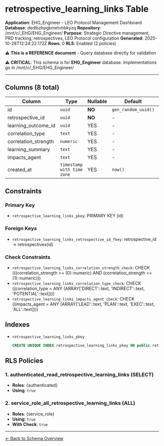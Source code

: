# retrospective_learning_links Table

**Application**: EHG_Engineer - LEO Protocol Management Dashboard
**Database**: dedlbzhpgkmetvhbkyzq
**Repository**: /mnt/c/_EHG/EHG_Engineer/
**Purpose**: Strategic Directive management, PRD tracking, retrospectives, LEO Protocol configuration
**Generated**: 2025-10-28T12:24:22.172Z
**Rows**: 0
**RLS**: Enabled (2 policies)

⚠️ **This is a REFERENCE document** - Query database directly for validation

⚠️ **CRITICAL**: This schema is for **EHG_Engineer** database. Implementations go in /mnt/c/_EHG/EHG_Engineer/

---

## Columns (8 total)

| Column | Type | Nullable | Default | Description |
|--------|------|----------|---------|-------------|
| id | `uuid` | **NO** | `gen_random_uuid()` | - |
| retrospective_id | `uuid` | **NO** | - | - |
| learning_outcome_id | `uuid` | YES | - | - |
| correlation_type | `text` | YES | - | - |
| correlation_strength | `numeric` | YES | - | - |
| learning_summary | `text` | YES | - | - |
| impacts_agent | `text` | YES | - | - |
| created_at | `timestamp with time zone` | YES | `now()` | - |

## Constraints

### Primary Key
- `retrospective_learning_links_pkey`: PRIMARY KEY (id)

### Foreign Keys
- `retrospective_learning_links_retrospective_id_fkey`: retrospective_id → retrospectives(id)

### Check Constraints
- `retrospective_learning_links_correlation_strength_check`: CHECK (((correlation_strength >= (0)::numeric) AND (correlation_strength <= (1)::numeric)))
- `retrospective_learning_links_correlation_type_check`: CHECK ((correlation_type = ANY (ARRAY['DIRECT'::text, 'INDIRECT'::text, 'POTENTIAL'::text])))
- `retrospective_learning_links_impacts_agent_check`: CHECK ((impacts_agent = ANY (ARRAY['LEAD'::text, 'PLAN'::text, 'EXEC'::text, 'ALL'::text])))

## Indexes

- `retrospective_learning_links_pkey`
  ```sql
  CREATE UNIQUE INDEX retrospective_learning_links_pkey ON public.retrospective_learning_links USING btree (id)
  ```

## RLS Policies

### 1. authenticated_read_retrospective_learning_links (SELECT)

- **Roles**: {authenticated}
- **Using**: `true`

### 2. service_role_all_retrospective_learning_links (ALL)

- **Roles**: {service_role}
- **Using**: `true`
- **With Check**: `true`

---

[← Back to Schema Overview](../database-schema-overview.md)
